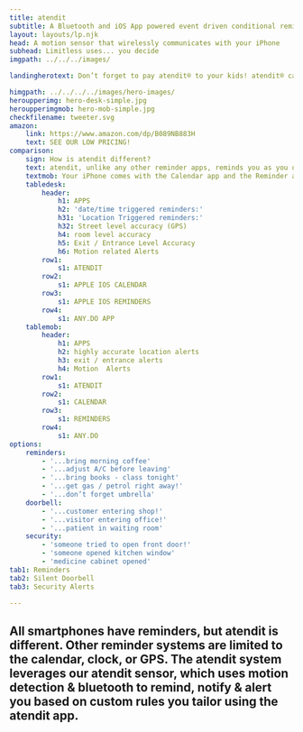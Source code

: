 ```yaml
---
title: atendit
subtitle: A Bluetooth and iOS App powered event driven conditional reminder, notification, and alert system.
layout: layouts/lp.njk
head: A motion sensor that wirelessly communicates with your iPhone
subhead: Limitless uses... you decide
imgpath: ../../../images/

landingherotext: Don’t forget to pay atendit® to your kids! atendit® can send you reminders to bring your child a snack after school or drop them off at football practice!

himgpath: ../../../../images/hero-images/
heroupperimg: hero-desk-simple.jpg
heroupperimgmob: hero-mob-simple.jpg
checkfilename: tweeter.svg
amazon:
    link: https://www.amazon.com/dp/B089NB883H
    text: SEE OUR LOW PRICING!
comparison: 
    sign: How is atendit different?
    text: atendit, unlike any other reminder apps, reminds you as you open the door to leave your home, apartment or office.  Not based on clock time or outside GPS location as other reminders are, atendit reminds you “just in time”.  atendit uses a Sensor, a Bluetooth Low Energy Beacon, that detects movement and briefly transmits that the door has moved triggering the atendit app to immediately issues a Notification containing your reminder information.
    textmob: Your iPhone comes with the Calendar app and the Reminder app, which allows you to sync with your computer calendar and set reminders for yourself. There are other apps available from the Apple app store which do those things but add the ability to set an alert when the phone’s GPS detects a certain location. The atendit sensor enables accuracy that no one else offers.
    tabledesk:
        header: 
            h1: APPS
            h2: 'date/time triggered reminders:'
            h31: 'Location Triggered reminders:'
            h32: Street level accuracy (GPS)
            h4: room level accuracy
            h5: Exit / Entrance Level Accuracy
            h6: Motion related Alerts
        row1:
            s1: ATENDIT    
        row2:
            s1: APPLE IOS CALENDAR
        row3:
            s1: APPLE IOS REMINDERS
        row4:
            s1: ANY.DO APP
    tablemob:
        header:
            h1: APPS
            h2: highly accurate location alerts
            h3: exit / entrance alerts
            h4: Motion  Alerts
        row1:
            s1: ATENDIT    
        row2:
            s1: CALENDAR    
        row3:
            s1: REMINDERS    
        row4:
            s1: ANY.DO    
options:
    reminders:
        - '...bring morning coffee'
        - '...adjust A/C before leaving'
        - '...bring books - class tonight'
        - '...get gas / petrol right away!'
        - '...don’t forget umbrella'
    doorbell:
        - '...customer entering shop!'
        - '...visitor entering office!'
        - '...patient in waiting room'
    security:         
        - 'someone tried to open front door!'
        - 'someone opened kitchen window'
        - 'medicine cabinet opened'    
tab1: Reminders
tab2: Silent Doorbell
tab3: Security Alerts

---
```


## All smartphones have reminders, but atendit is different. Other reminder systems are limited to the calendar, clock, or GPS. The atendit system leverages our atendit sensor, which uses motion detection & bluetooth to remind, notify & alert you based on custom rules you tailor using the atendit app.